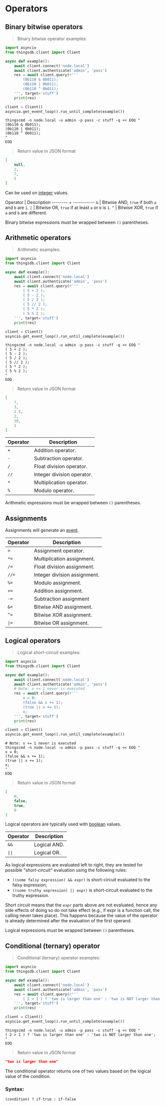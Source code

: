# Operators

## Binary bitwise operators

> Binary bitwise operator examples:

```python
import asyncio
from thingsdb.client import Client

async def example():
    await client.connect('node.local')
    await client.authenticate('admin', 'pass')
    res = await client.query(r'''
        (0b110 & 0b011);
        (0b110 | 0b011);
        (0b110 ^ 0b011);
    ''', target='stuff')
    print(res)

client = Client()
asyncio.get_event_loop().run_until_complete(example())
```

```shell
thingscmd -n node.local -u admin -p pass -c stuff -q << EOQ "
(0b110 & 0b011);
(0b110 | 0b011);
(0b110 ^ 0b011);
"
EOQ
```

> Return value in JSON format

```json
[
    null,
    2,
    7,
    5
]
```

Can be used on [integer](#integer) values.

Operator | Description
-------- + -----------
`&` | Bitwise AND, `true` if both `a` and `b` are `1`.
<code>&#124;</code> | Bitwise OR, `true` if at least `a` or `b` is `1`.
`^` | Bitwise XOR, `true` if `a` and `b` are different.

<aside class="notice">
Binary bitwise expressions must be wrapped between <code>()</code> parentheses.
</aside>

## Arithmetic operators

> Arithmetic examples:

```python
import asyncio
from thingsdb.client import Client

async def example():
    await client.connect('node.local')
    await client.authenticate('admin', 'pass')
    res = await client.query(r'''
        ( 5 + 2 );
        ( 5 - 2 );
        ( 5 / 2 );
        ( 5 // 2 );
        ( 5 * 2 );
        ( 5 % 2 );
    ''', target='stuff')
    print(res)

client = Client()
asyncio.get_event_loop().run_until_complete(example())
```

```shell
thingscmd -n node.local -u admin -p pass -c stuff -q << EOQ "
( 5 + 2 );
( 5 - 2 );
( 5 / 2 );
( 5 // 2 );
( 5 * 2 );
( 5 % 2 );
"
EOQ
```

> Return value in JSON format

```json
[
    7,
    3,
    2.5,
    2,
    10,
    1
]
```

Operator | Description
-------- | -----------
`+` | Addition operator.
`-` | Subtraction operator.
`/` | Float division operator.
`//` | Integer division operator.
`*` | Multiplication operator.
`%` | Modulo operator.

<aside class="notice">
Arithmetic expressions must be wrapped between <code>()</code> parentheses.
</aside>


## Assignments

Assignments will generate an [event](#events).

Operator | Description
-------- | -----------
`=` | Assignment operator.
`*=` | Multiplication assignment.
`/=` | Float division assignment.
`//=` | Integer division assignment.
`%=` | Modulo assignment.
`+=` | Addition assignment.
`-=` | Subtraction assignment
`&=` | Bitwise AND assignment.
`^=` | Bitwise XOR assignment.
<code>&#124;=</code> | Bitwise OR assignment.

## Logical operators

> Logical *short-circuit* examples:

```python
import asyncio
from thingsdb.client import Client

async def example():
    await client.connect('node.local')
    await client.authenticate('admin', 'pass')
    # Note: x += 1 never is executed
    res = await client.query(r'''
        x = 0;
        (false && x += 1);
        (true || x += 1);
        x;
    ''', target='stuff')
    print(res)

client = Client()
asyncio.get_event_loop().run_until_complete(example())
```

```shell
# Note: x += 1 never is executed
thingscmd -n node.local -u admin -p pass -c stuff -q << EOQ "
x = 0;
(false && x += 1);
(true || x += 1);
x;
"
EOQ
```

> Return value in JSON format

```json
[
    0,
    false,
    true,
    0
]
```

Logical operators are typically used with [boolean](#boolean) values.

Operator | Description
-------- | -----------
`&&` | Logical AND.
<code>&#124;&#124;</code> | Logical OR.

As logical expressions are evaluated left to right, they are tested for possible *"short-circuit"* evaluation using the following rules:

- `((some falsy expression) && expr)` is short-circuit evaluated to the falsy expression;
- `((some truthy expression) || expr)` is short-circuit evaluated to the truthy expression.

Short circuit means that the `expr` parts above are not evaluated, hence any side effects of doing so do not take effect
(e.g., if expr is a function call, the calling never takes place).
This happens because the value of the operator is already determined after the evaluation of the first operand.

<aside class="notice">
Logical expressions must be wrapped between <code>()</code> parentheses.
</aside>

## Conditional (ternary) operator

> Conditional (ternary) operator examples:

```python
import asyncio
from thingsdb.client import Client

async def example():
    await client.connect('node.local')
    await client.authenticate('admin', 'pass')
    res = await client.query(r'''
        ( 2 > 1 ) ? 'two is larger than one' : 'two is NOT larger than one';
    ''', target='stuff')
    print(res)

client = Client()
asyncio.get_event_loop().run_until_complete(example())
```

```shell
thingscmd -n node.local -u admin -p pass -c stuff -q << EOQ "
( 2 > 1 ) ? 'two is larger than one' : 'two is NOT larger than one';
"
EOQ
```

> Return value in JSON format

```json
"two is larger than one"
```

The conditional operator returns one of two values based on the logical value of the condition.

### Syntax:
`(condition) ? if-true : if-false`
